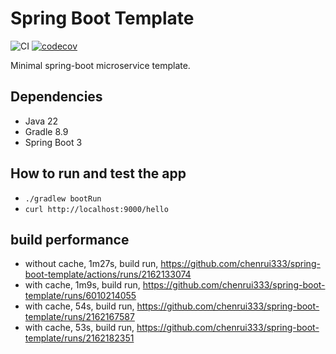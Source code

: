 # Spring Boot Template

![CI](https://github.com/chenrui333/spring-boot-template/workflows/ci/badge.svg)
[![codecov](https://codecov.io/gh/chenrui333/spring-boot-template/branch/main/graph/badge.svg?token=PmeCqKHbTR)](https://codecov.io/gh/chenrui333/spring-boot-template)

Minimal spring-boot microservice template.


## Dependencies

- Java 22
- Gradle 8.9
- Spring Boot 3

## How to run and test the app

- `./gradlew bootRun`
- `curl http://localhost:9000/hello`

## build performance

- without cache, 1m27s, build run, https://github.com/chenrui333/spring-boot-template/actions/runs/2162133074
- with cache, 1m9s, build run, https://github.com/chenrui333/spring-boot-template/runs/6010214055
- with cache, 54s, build run, https://github.com/chenrui333/spring-boot-template/runs/2162167587
- with cache, 53s, build run, https://github.com/chenrui333/spring-boot-template/runs/2162182351
